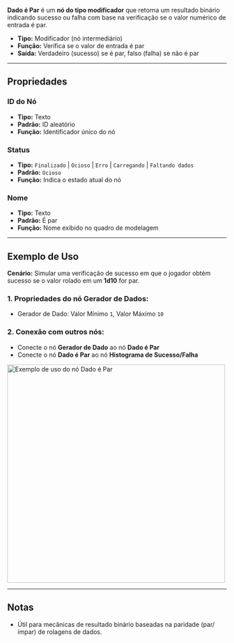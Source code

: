 **Dado é Par** é um **nó do tipo modificador** que retorna um resultado binário indicando sucesso ou falha com base na verificação se o valor numérico de entrada é par.

- **Tipo:** Modificador (nó intermediário)
- **Função:** Verifica se o valor de entrada é par
- **Saída:** Verdadeiro (sucesso) se é par, falso (falha) se não é par

---

## **Propriedades**

### **ID do Nó**

- **Tipo:** Texto
- **Padrão:** ID aleatório
- **Função:** Identificador único do nó

### **Status**

- **Tipo:** `Finalizado` | `Ocioso` | `Erro` | `Carregando` | `Faltando dados`
- **Padrão:** `Ocioso`
- **Função:** Indica o estado atual do nó

### **Nome**

- **Tipo:** Texto
- **Padrão:** É par
- **Função:** Nome exibido no quadro de modelagem

---

## **Exemplo de Uso**

**Cenário:** Simular uma verificação de sucesso em que o jogador obtém sucesso se o valor rolado em um **1d10** for par.

### **1. Propriedades do nó Gerador de Dados:**

- Gerador de Dado: Valor Mínimo `1`, Valor Máximo `10`

### **2. Conexão com outros nós:**

- Conecte o nó **Gerador de Dado** ao nó **Dado é Par**
- Conecte o nó **Dado é Par** ao nó **Histograma de Sucesso/Falha**

<img src="/images/is-even.png" width="500px" alt="Exemplo de uso do nó Dado é Par"/>

---

## **Notas**

- Útil para mecânicas de resultado binário baseadas na paridade (par/ímpar) de rolagens de dados.
